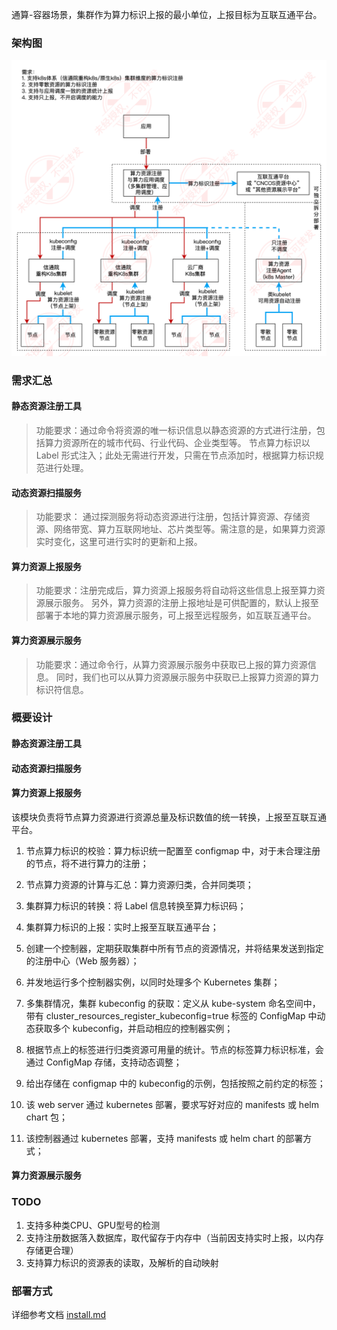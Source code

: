 通算-容器场景，集群作为算力标识上报的最小单位，上报目标为互联互通平台。

### 架构图
![算力资源注册](docs/pic/arch-CNCOS.png)

### 需求汇总
#### 静态资源注册工具
> 功能要求：通过命令将资源的唯一标识信息以静态资源的方式进行注册，包括算力资源所在的城市代码、行业代码、企业类型等。
节点算力标识以 Label 形式注入；此处无需进行开发，只需在节点添加时，根据算力标识规范进行处理。

#### 动态资源扫描服务
> 功能要求： 通过探测服务将动态资源进行注册，包括计算资源、存储资源、网络带宽、算力互联网地址、芯片类型等。需注意的是，如果算力资源实时变化，这里可进行实时的更新和上报。
 
#### 算力资源上报服务
> 功能要求：注册完成后，算力资源上报服务将自动将这些信息上报至算力资源展示服务。
另外，算力资源的注册上报地址是可供配置的，默认上报至部署于本地的算力资源展示服务，可上报至远程服务，如互联互通平台。

#### 算力资源展示服务
> 功能要求：通过命令行，从算力资源展示服务中获取已上报的算力资源信息。 同时，我们也可以从算力资源展示服务中获取已上报算力资源的算力标识符信息。

### 概要设计
#### 静态资源注册工具

#### 动态资源扫描服务

#### 算力资源上报服务
该模块负责将节点算力资源进行资源总量及标识数值的统一转换，上报至互联互通平台。
1. 节点算力标识的校验：算力标识统一配置至 configmap 中，对于未合理注册的节点，将不进行算力的注册；
2. 节点算力资源的计算与汇总：算力资源归类，合并同类项；
3. 集群算力标识的转换：将 Label 信息转换至算力标识码；
4. 集群算力标识的上报：实时上报至互联互通平台；

1. 创建一个控制器，定期获取集群中所有节点的资源情况，并将结果发送到指定的注册中心（Web 服务器）；
2. 并发地运行多个控制器实例，以同时处理多个 Kubernetes 集群；
3. 多集群情况，集群 kubeconfig 的获取：定义从 kube-system 命名空间中，带有 cluster_resources_register_kubeconfig=true 标签的 ConfigMap 中动态获取多个 kubeconfig，并启动相应的控制器实例；
4. 根据节点上的标签进行归类资源可用量的统计。节点的标签算力标识标准，会通过 ConfigMap 存储，支持动态调整；
5. 给出存储在 configmap 中的 kubeconfig的示例，包括按照之前约定的标签；
6. 该 web server 通过 kubernetes  部署，要求写好对应的 manifests 或 helm chart 包；
7. 该控制器通过 kubernetes 部署，支持 manifests 或 helm chart 的部署方式；

#### 算力资源展示服务

### TODO
1. 支持多种类CPU、GPU型号的检测
2. 支持注册数据落入数据库，取代留存于内存中（当前因支持实时上报，以内存存储更合理）
3. 支持算力标识的资源表的读取，及解析的自动映射

### 部署方式
详细参考文档 [install.md](./docs/install.md)